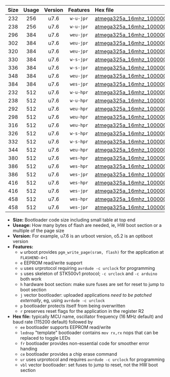 |Size|Usage|Version|Features|Hex file|
|:-:|:-:|:-:|:-:|:--|
|232|256|u7.6|`w-u-jpr`|[atmega325a_16mhz_1000000bps_ur_vbl.hex](https://raw.githubusercontent.com/stefanrueger/urboot/main/atmega325a_16mhz_1000000bps_ur_vbl.hex)|
|238|256|u7.6|`w-u-jpr`|[atmega325a_16mhz_1000000bps_lednop_ur_vbl.hex](https://raw.githubusercontent.com/stefanrueger/urboot/main/atmega325a_16mhz_1000000bps_lednop_ur_vbl.hex)|
|296|384|u7.6|`weu-jpr`|[atmega325a_16mhz_1000000bps_ee_ur_vbl.hex](https://raw.githubusercontent.com/stefanrueger/urboot/main/atmega325a_16mhz_1000000bps_ee_ur_vbl.hex)|
|302|384|u7.6|`weu-jpr`|[atmega325a_16mhz_1000000bps_ee_lednop_ur_vbl.hex](https://raw.githubusercontent.com/stefanrueger/urboot/main/atmega325a_16mhz_1000000bps_ee_lednop_ur_vbl.hex)|
|320|384|u7.6|`weu-jpr`|[atmega325a_16mhz_1000000bps_ee_lednop_fr_ur_vbl.hex](https://raw.githubusercontent.com/stefanrueger/urboot/main/atmega325a_16mhz_1000000bps_ee_lednop_fr_ur_vbl.hex)|
|330|384|u7.6|`w-s-jpr`|[atmega325a_16mhz_1000000bps_vbl.hex](https://raw.githubusercontent.com/stefanrueger/urboot/main/atmega325a_16mhz_1000000bps_vbl.hex)|
|336|384|u7.6|`w-s-jpr`|[atmega325a_16mhz_1000000bps_lednop_vbl.hex](https://raw.githubusercontent.com/stefanrueger/urboot/main/atmega325a_16mhz_1000000bps_lednop_vbl.hex)|
|348|384|u7.6|`weu-jpr`|[atmega325a_16mhz_1000000bps_ee_lednop_fr_ce_ur_vbl.hex](https://raw.githubusercontent.com/stefanrueger/urboot/main/atmega325a_16mhz_1000000bps_ee_lednop_fr_ce_ur_vbl.hex)|
|384|384|u7.6|`wes-jpr`|[atmega325a_16mhz_1000000bps_ee_vbl.hex](https://raw.githubusercontent.com/stefanrueger/urboot/main/atmega325a_16mhz_1000000bps_ee_vbl.hex)|
|232|512|u7.6|`w-u-hpr`|[atmega325a_16mhz_1000000bps_ur.hex](https://raw.githubusercontent.com/stefanrueger/urboot/main/atmega325a_16mhz_1000000bps_ur.hex)|
|238|512|u7.6|`w-u-hpr`|[atmega325a_16mhz_1000000bps_lednop_ur.hex](https://raw.githubusercontent.com/stefanrueger/urboot/main/atmega325a_16mhz_1000000bps_lednop_ur.hex)|
|292|512|u7.6|`weu-hpr`|[atmega325a_16mhz_1000000bps_ee_ur.hex](https://raw.githubusercontent.com/stefanrueger/urboot/main/atmega325a_16mhz_1000000bps_ee_ur.hex)|
|298|512|u7.6|`weu-hpr`|[atmega325a_16mhz_1000000bps_ee_lednop_ur.hex](https://raw.githubusercontent.com/stefanrueger/urboot/main/atmega325a_16mhz_1000000bps_ee_lednop_ur.hex)|
|316|512|u7.6|`weu-hpr`|[atmega325a_16mhz_1000000bps_ee_lednop_fr_ur.hex](https://raw.githubusercontent.com/stefanrueger/urboot/main/atmega325a_16mhz_1000000bps_ee_lednop_fr_ur.hex)|
|326|512|u7.6|`w-s-hpr`|[atmega325a_16mhz_1000000bps.hex](https://raw.githubusercontent.com/stefanrueger/urboot/main/atmega325a_16mhz_1000000bps.hex)|
|332|512|u7.6|`w-s-hpr`|[atmega325a_16mhz_1000000bps_lednop.hex](https://raw.githubusercontent.com/stefanrueger/urboot/main/atmega325a_16mhz_1000000bps_lednop.hex)|
|344|512|u7.6|`weu-hpr`|[atmega325a_16mhz_1000000bps_ee_lednop_fr_ce_ur.hex](https://raw.githubusercontent.com/stefanrueger/urboot/main/atmega325a_16mhz_1000000bps_ee_lednop_fr_ce_ur.hex)|
|380|512|u7.6|`wes-hpr`|[atmega325a_16mhz_1000000bps_ee.hex](https://raw.githubusercontent.com/stefanrueger/urboot/main/atmega325a_16mhz_1000000bps_ee.hex)|
|386|512|u7.6|`wes-hpr`|[atmega325a_16mhz_1000000bps_ee_lednop.hex](https://raw.githubusercontent.com/stefanrueger/urboot/main/atmega325a_16mhz_1000000bps_ee_lednop.hex)|
|386|512|u7.6|`wes-jpr`|[atmega325a_16mhz_1000000bps_ee_lednop_vbl.hex](https://raw.githubusercontent.com/stefanrueger/urboot/main/atmega325a_16mhz_1000000bps_ee_lednop_vbl.hex)|
|416|512|u7.6|`wes-hpr`|[atmega325a_16mhz_1000000bps_ee_lednop_fr.hex](https://raw.githubusercontent.com/stefanrueger/urboot/main/atmega325a_16mhz_1000000bps_ee_lednop_fr.hex)|
|416|512|u7.6|`wes-jpr`|[atmega325a_16mhz_1000000bps_ee_lednop_fr_vbl.hex](https://raw.githubusercontent.com/stefanrueger/urboot/main/atmega325a_16mhz_1000000bps_ee_lednop_fr_vbl.hex)|
|458|512|u7.6|`wes-hpr`|[atmega325a_16mhz_1000000bps_ee_lednop_fr_ce.hex](https://raw.githubusercontent.com/stefanrueger/urboot/main/atmega325a_16mhz_1000000bps_ee_lednop_fr_ce.hex)|
|458|512|u7.6|`wes-jpr`|[atmega325a_16mhz_1000000bps_ee_lednop_fr_ce_vbl.hex](https://raw.githubusercontent.com/stefanrueger/urboot/main/atmega325a_16mhz_1000000bps_ee_lednop_fr_ce_vbl.hex)|

- **Size:** Bootloader code size including small table at top end
- **Useage:** How many bytes of flash are needed, ie, HW boot section or a multiple of the page size
- **Version:** For example, u7.6 is an urboot version, o5.2 is an optiboot version
- **Features:**
  + `w` urboot provides `pgm_write_page(sram, flash)` for the application at `FLASHEND-4+1`
  + `e` EEPROM read/write support
  + `u` uses urprotocol requiring `avrdude -c urclock` for programming
  + `s` uses skeleton of STK500v1 protocol; `-c urclock` and `-c arduino` both work
  + `h` hardware boot section: make sure fuses are set for reset to jump to boot section
  + `j` vector bootloader: uploaded applications *need to be patched externally*, eg, using `avrdude -c urclock`
  + `p` bootloader protects itself from being overwritten
  + `r` preserves reset flags for the application in the register R2
- **Hex file:** typically MCU name, oscillator frequency (16 MHz default) and baud rate (115200 default) followed by
  + `ee` bootloader supports EEPROM read/write
  + `lednop` "template" bootloader contains `mov rx,rx` nops that can be replaced to toggle LEDs
  + `fr` bootloader provides non-essential code for smoother error handing
  + `ce` bootloader provides a chip erase command
  + `ur` uses urprotocol and requires `avrdude -c urclock` for programming
  + `vbl` vector bootloader: set fuses to jump to reset, not the HW boot section
